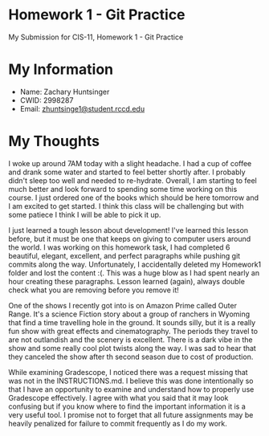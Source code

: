 # Homework 1 - Git Practice

My Submission for CIS-11, Homework 1 - Git Practice

# My Information 

* Name: Zachary Huntsinger
* CWID: 2998287
* Email: zhuntsinge1@student.rccd.edu

# My Thoughts

I woke up around 7AM today with a slight headache. I had a cup of coffee and drank some water and 
started to feel better shortly after. I probably didn't sleep too well and needed to re-hydrate. Overall,
I am starting to feel much better and look forward to spending some time working on this course. I
just ordered one of the books which should be here tomorrow and I am excited to get started. I think this
class will be challenging but with some patiece I think I will be able to pick it up. 

I just learned a tough lesson about development! I've learned this lesson before, but it must be one that keeps
on giving to computer users around the world. I was working on this homework task, I had completed 6 beautiful, elegant,
excellent, and perfect paragraphs while pushing git commits along the way. Unfortunately, I accidentally deleted
my Homework1 folder and lost the content :(. This was a huge blow as I had spent nearly an hour creating these paragraphs.
Lesson learned (again), always double check what you are removing before you remove it!

One of the shows I recently got into is on Amazon Prime called Outer Range. It's a science Fiction story about a group of 
ranchers in  Wyoming that find a time travelling hole in the ground. It sounds silly, but it is a really fun show 
with great effects and cinematography. The periods they travel to are not outlandish and the scenery is excellent. There
is a dark vibe in the show and some really cool plot twists along the way. I was sad to hear that they canceled the show
after th second season due to cost of production.

While examining Gradescope, I noticed there was a request missing that was not in the INSTRUCTIONS.md. I believe this was
done intentionally so that I have an opportunity to examine and understand how to properly use Gradescope effectively. I agree
with what you said that it may look confusing but if you know where to find the important information it is a very useful tool.
I promise not to forget that all future assignments may be heavily penalized for failure to commit frequently as I do my work.
